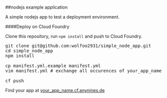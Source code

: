 ##nodejs example application

A simple nodejs app to test a deployment environment.

####Deploy on Cloud Foundry

Clone this repository, run ```npm install``` and push to Cloud Foundry.

<pre>
git clone git@github.com:wolfoo2931/simple_node_app.git
cd simple_node_app
npm install

cp manifest.yml.example manifest.yml
vim manifest.yml # exchange all occurences of your_app_name with the desired application instance name.

cf push
</pre>

Find your app at [your_app_name.cf.anynines.de](http://your_app_name.aws.ie.a9sapp.eu)
